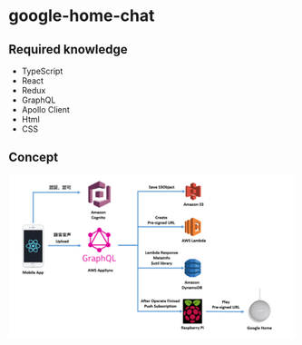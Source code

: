 # google-home-chat

## Required knowledge
* TypeScript
* React
* Redux
* GraphQL
* Apollo Client
* Html
* CSS

## Concept
![Concept](./concept.png)
